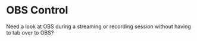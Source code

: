 # OBS Control

Need a look at OBS during a streaming or recording session without having to tab over to OBS?
